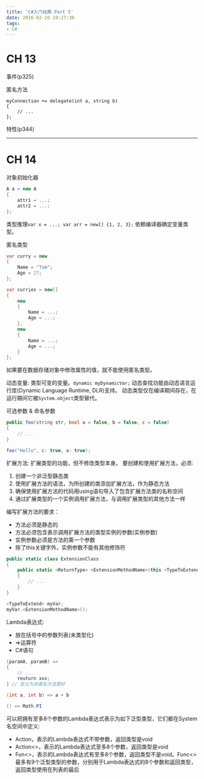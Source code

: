 ```yaml
---
title: 'C#入门经典 Part 5'
date: 2016-02-16 19:27:30
tags:
- C#
---
```


# CH 13 #

事件(p325)

匿名方法
```
myConnection += delegate(int a, string b)
{
    // ...
};
```

特性(p344)

<!-- more -->

---

# CH 14 #

对象初始化器
```csharp
A a = new A
{
    attr1 = ...;
    attr2 = ...;
};
```

类型推理`var x = ...; var arr = new[] {1, 2, 3};` 依赖编译器确定变量类型。


匿名类型
```csharp
var curry = new
{
    Name = "Tom";
    Age = 27;
};

var curries = new[]
{
    new
    {
        Name = ...;
        Age = ...;
    },
    new
    {
        Name = ...;
        Age = ...;
    }
};
```
如果要在数据存储对象中修改属性的值，就不能使用匿名类型。

动态变量: 类型可变的变量。`dynamic myDynamicVar;`
动态查找功能由动态语言运行库(Dynamic Language Runtime, DLR)支持。
动态类型仅在编译期间存在，在运行期间它被`System.object`类型替代。

可选参数 & 命名参数
```csharp
public foo(string str, bool a = false, b = false, c = false)
{
    // ...
}

foo("Hello", c: true, a: true);
```

扩展方法: 扩展类型的功能，但不修改类型本身。
要创建和使用扩展方法，必须:
1. 创建一个非泛型静态类
2. 使用扩展方法的语法，为所创建的类添加扩展方法，作为静态方法
3. 确保使用扩展方法的代码用using语句导入了包含扩展方法类的名称空间
4. 通过扩展类型的一个实例调用扩展方法，与调用扩展类型的其他方法一样

编写扩展方法的要求：
* 方法必须是静态的
* 方法必须包含表示调用扩展方法的类型实例的参数(实例参数)
* 实例参数必须是方法的第一个参数
* 除了this关键字外，实例参数不能有其他修饰符

```csharp
public static class ExtensionClass
{
    public static <ReturnType> <ExtensionMethodName>(this <TypeToExtend> instance, <OtherParameters>)
    {
        // ...
    }
}

<TypeToExtend> myVar;
myVar.<ExtensionMethodName>();
```

Lambda表达式:
* 放在括号中的参数列表(未类型化)
* =>运算符
* C#语句
```csharp
(paramA, paramB) =>
{
    // ...
    reuturn xxx;
} // 定义为非匿名方法更好

(int a, int b) => a + b

() => Math.PI
```

可以把拥有至多8个参数的Lambda表达式表示为如下泛型类型，它们都在System名空间中定义:
* Action，表示的Lambda表达式不带参数，返回类型是void
* Action<>，表示的Lambda表达式至多8个参数，返回类型是void
* Fun<>，表示的Lambda表达式有至多8个参数，返回类型不是void。Func<>最多有9个泛型类型的参数，分别用于Lambda表达式的8个参数和返回类型，返回类型使用在列表的最后

